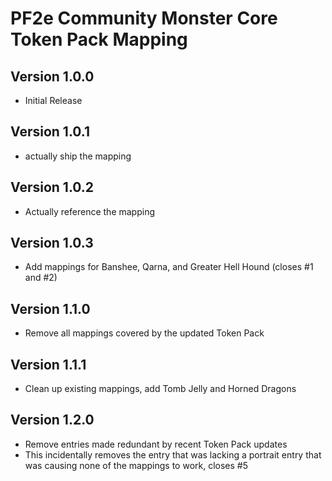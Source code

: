 # PF2e Community Monster Core Token Pack Mapping

## Version 1.0.0

- Initial Release

## Version 1.0.1

- actually ship the mapping

## Version 1.0.2

- Actually reference the mapping

## Version 1.0.3

- Add mappings for Banshee, Qarna, and Greater Hell Hound (closes #1 and #2)

## Version 1.1.0

- Remove all mappings covered by the updated Token Pack

## Version 1.1.1

- Clean up existing mappings, add Tomb Jelly and Horned Dragons

## Version 1.2.0

- Remove entries made redundant by recent Token Pack updates
- This incidentally removes the entry that was lacking a portrait entry that was causing none of the mappings to work, closes #5

